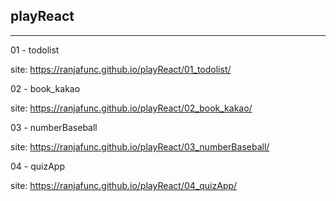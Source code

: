 ## playReact

---

01 - todolist

site: https://ranjafunc.github.io/playReact/01_todolist/

02 - book_kakao

site: https://ranjafunc.github.io/playReact/02_book_kakao/

03 - numberBaseball

site: https://ranjafunc.github.io/playReact/03_numberBaseball/

04 - quizApp

site: https://ranjafunc.github.io/playReact/04_quizApp/
